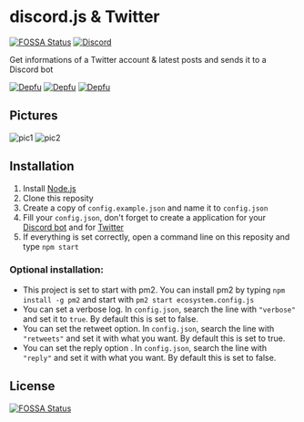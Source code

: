 # discord.js & Twitter
[![FOSSA Status](https://app.fossa.io/api/projects/git%2Bgithub.com%2FGreepTheSheep%2Fdiscord.js-Twitter-integration.svg?type=shield)](https://app.fossa.io/projects/git%2Bgithub.com%2FGreepTheSheep%2Fdiscord.js-Twitter-integration?ref=badge_shield) [![Discord](https://img.shields.io/badge/Live%20view-%23greep--tweets-green)](https://discord.gg/5QCQpr9)

Get informations of a Twitter account & latest posts and sends it to a Discord bot

[![Depfu](https://badges.depfu.com/badges/190262c44fa8dabd30ca874dd155e141/status.svg)](https://depfu.com) [![Depfu](https://badges.depfu.com/badges/190262c44fa8dabd30ca874dd155e141/overview.svg)](https://depfu.com/github/GreepTheSheep/discord.js-Twitter-integration?project_id=9856) [![Depfu](https://badges.depfu.com/badges/190262c44fa8dabd30ca874dd155e141/count.svg)](https://depfu.com/github/GreepTheSheep/discord.js-Twitter-integration?project_id=9856)

## Pictures
![pic1](https://i.ibb.co/WVLx1dy/IMG-20191020-003135.jpg)
![pic2](https://i.ibb.co/W6sPpBz/IMG-20191020-003201.jpg)

## Installation
1) Install [Node.js](https://nodejs.org)
2) Clone this reposity
3) Create a copy of `config.example.json` and name it to `config.json`
4) Fill your `config.json`, don't forget to create a application for your [Discord bot](https://discordapp.com/developers) and for [Twitter](https://developer.twitter.com/apps)
5) If everything is set correctly, open a command line on this reposity and type `npm start`

### Optional installation:
- This project is set to start with pm2. You can install pm2 by typing `npm install -g pm2` and start with `pm2 start ecosystem.config.js`
- You can set a verbose log. In `config.json`, search the line with `"verbose"` and set it to `true`. By default this is set to false.
- You can set the retweet option. In `config.json`, search the line with `"retweets"` and set it with what you want. By default this is set to true.
- You can set the reply option . In `config.json`, search the line with `"reply"` and set it with what you want. By default this is set to false.

## License
[![FOSSA Status](https://app.fossa.io/api/projects/git%2Bgithub.com%2FGreepTheSheep%2Fdiscord.js-Twitter-integration.svg?type=large)](https://app.fossa.io/projects/git%2Bgithub.com%2FGreepTheSheep%2Fdiscord.js-Twitter-integration?ref=badge_large)
